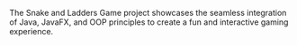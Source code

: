 The Snake and Ladders Game project showcases the seamless integration of Java, JavaFX, and OOP principles to create a fun and interactive gaming experience.

